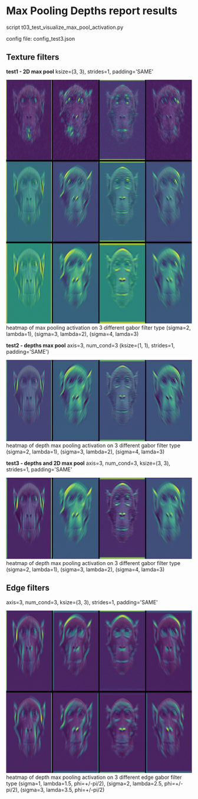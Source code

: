 # Max Pooling Depths report results

script t03_test_visualize_max_pool_activation.py

config file: config_test3.json

## Texture filters
**test1 - 2D max pool**
ksize=(3, 3), strides=1, padding='SAME'

<img src='../../img/heatmap_MaxPooling_per_channel.jpeg' height="660">
heatmap of max pooling activation on 3 different gabor filter type (sigma=2, lambda=1), (sigma=3, lambda=2), (sigma=4, lamda=3)

**test2 - depths max pool**
axis=3, num_cond=3 (ksize=(1, 1), strides=1, padding='SAME')

<img src='../../img/heatmap_MaxPooling_only_depths.jpeg' height="220">
heatmap of depth max pooling activation on 3 different gabor filter type (sigma=2, lambda=1), (sigma=3, lambda=2), (sigma=4, lamda=3)

**test3 - depths and 2D max pool**
axis=3, num_cond=3, ksize=(3, 3), strides=1, padding='SAME'

<img src='../../img/heatmap_MaxPooling_depths.jpeg' height="220">
heatmap of depth max pooling activation on 3 different gabor filter type (sigma=2, lambda=1), (sigma=3, lambda=2), (sigma=4, lamda=3)

## Edge filters
axis=3, num_cond=3, ksize=(3, 3), strides=1, padding='SAME'

<img src='../../img/heatmap_MaxPooling_edge.jpeg' height="440">
heatmap of depth max pooling activation on 3 different edge gabor filter type (sigma=1, lambda=1.5, phi=+/-pi/2), (sigma=2, lambda=2.5, phi=+/-pi/2), (sigma=3, lamda=3.5, phi=+/-pi/2)
